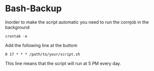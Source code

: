 # Bash-Backup

Inorder to make the script automatic you need to run the cornjob in the background

```crontab -e```

Add the following line at the buttom 

```0 17 * * * /path/to/your/script.sh```

This line means that the script will run at 5 PM every day. 
